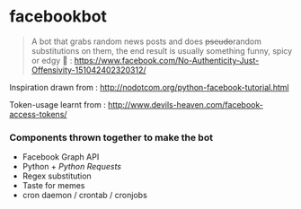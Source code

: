 # facebookbot
> A bot that grabs random news posts and does ~~pseudo~~random substitutions on them, the end result is usually something funny, spicy or edgy :hocho: : https://www.facebook.com/No-Authenticity-Just-Offensivity-151042402320312/

Inspiration drawn from : 
http://nodotcom.org/python-facebook-tutorial.html

Token-usage learnt from :
http://www.devils-heaven.com/facebook-access-tokens/

### Components thrown together to make the bot

- Facebook Graph API 
- Python + _Python Requests_
- Regex substitution
- Taste for memes
- cron daemon / crontab / cronjobs
